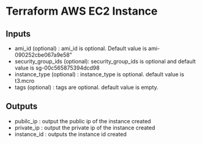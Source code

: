 # Terraform AWS EC2 Instance

## Inputs
* ami_id (optional) : ami_id is optional. Default value is ami-090252cbe067a9e58"
* security_group_ids (optional): security_group_ids is optional and default value is sg-00c565875394dcd98
* instance_type (optional) : instance_type is optional. default value is t3.mcro
* tags (optional) : tags are optional. default value is empty.

## Outputs
* pubilc_ip : output the public ip of the instance created
* private_ip : output the private ip of the instance created
* instance_id : outputs the instance id created